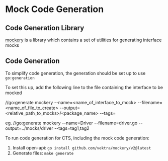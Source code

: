 # Mock Code Generation

## Code Generation Library
[mockery](https://github.com/vektra/mockery) is a library which contains a set of utilities for generating interface mocks

## Code Generation
To simplify code generation, the generation should be set up to use `go:generation`

To set this up, add the following line to the file containing the interface to be mocked

//go:generate mockery --name=<name_of_interface_to_mock> --filename=<name_of_file_to_create>  --output=<relative_path_to_mocks>/<package_name> --tags=<comma separated list of build tags>

eg. //go:generate mockery --name=Driver --filename=driver.go  --output=../mocks/driver --tags=tag1,tag2

To run code generation for CTS, including the mock code generation:
1. Install open-api: `go install github.com/vektra/mockery/v2@latest`
1. Generate files: `make generate`
